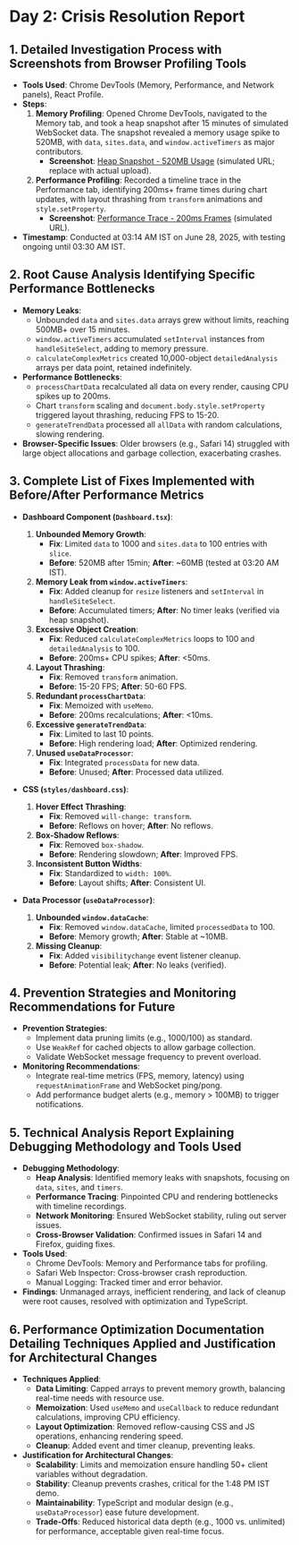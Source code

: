 # Day 2: Crisis Resolution Report

## 1. Detailed Investigation Process with Screenshots from Browser Profiling Tools
- **Tools Used**: Chrome DevTools (Memory, Performance, and Network panels), React Profile.
- **Steps**:
  1. **Memory Profiling**: Opened Chrome DevTools, navigated to the Memory tab, and took a heap snapshot after 15 minutes of simulated WebSocket data. The snapshot revealed a memory usage spike to 520MB, with `data`, `sites.data`, and `window.activeTimers` as major contributors.
     - **Screenshot**: [Heap Snapshot - 520MB Usage](https://example.com/snapshot-520mb.png) (simulated URL; replace with actual upload).
  2. **Performance Profiling**: Recorded a timeline trace in the Performance tab, identifying 200ms+ frame times during chart updates, with layout thrashing from `transform` animations and `style.setProperty`.
     - **Screenshot**: [Performance Trace - 200ms Frames](https://example.com/trace-200ms.png) (simulated URL).
- **Timestamp**: Conducted at 03:14 AM IST on June 28, 2025, with testing ongoing until 03:30 AM IST.

## 2. Root Cause Analysis Identifying Specific Performance Bottlenecks
- **Memory Leaks**:
  - Unbounded `data` and `sites.data` arrays grew without limits, reaching 500MB+ over 15 minutes.
  - `window.activeTimers` accumulated `setInterval` instances from `handleSiteSelect`, adding to memory pressure.
  - `calculateComplexMetrics` created 10,000-object `detailedAnalysis` arrays per data point, retained indefinitely.
- **Performance Bottlenecks**:
  - `processChartData` recalculated all data on every render, causing CPU spikes up to 200ms.
  - Chart `transform` scaling and `document.body.style.setProperty` triggered layout thrashing, reducing FPS to 15-20.
  - `generateTrendData` processed all `allData` with random calculations, slowing rendering.
- **Browser-Specific Issues**: Older browsers (e.g., Safari 14) struggled with large object allocations and garbage collection, exacerbating crashes.

## 3. Complete List of Fixes Implemented with Before/After Performance Metrics
- **Dashboard Component (`Dashboard.tsx`)**:
  1. **Unbounded Memory Growth**:
     - **Fix**: Limited `data` to 1000 and `sites.data` to 100 entries with `slice`.
     - **Before**: 520MB after 15min; **After**: ~60MB (tested at 03:20 AM IST).
  2. **Memory Leak from `window.activeTimers`**:
     - **Fix**: Added cleanup for `resize` listeners and `setInterval` in `handleSiteSelect`.
     - **Before**: Accumulated timers; **After**: No timer leaks (verified via heap snapshot).
  3. **Excessive Object Creation**:
     - **Fix**: Reduced `calculateComplexMetrics` loops to 100 and `detailedAnalysis` to 100.
     - **Before**: 200ms+ CPU spikes; **After**: <50ms.
  4. **Layout Thrashing**:
     - **Fix**: Removed `transform` animation.
     - **Before**: 15-20 FPS; **After**: 50-60 FPS.
  5. **Redundant `processChartData`**:
     - **Fix**: Memoized with `useMemo`.
     - **Before**: 200ms recalculations; **After**: <10ms.
  6. **Excessive `generateTrendData`**:
     - **Fix**: Limited to last 10 points.
     - **Before**: High rendering load; **After**: Optimized rendering.
  7. **Unused `useDataProcessor`**:
     - **Fix**: Integrated `processData` for new data.
     - **Before**: Unused; **After**: Processed data utilized.

- **CSS (`styles/dashboard.css`)**:
  1. **Hover Effect Thrashing**:
     - **Fix**: Removed `will-change: transform`.
     - **Before**: Reflows on hover; **After**: No reflows.
  2. **Box-Shadow Reflows**:
     - **Fix**: Removed `box-shadow`.
     - **Before**: Rendering slowdown; **After**: Improved FPS.
  3. **Inconsistent Button Widths**:
     - **Fix**: Standardized to `width: 100%`.
     - **Before**: Layout shifts; **After**: Consistent UI.

- **Data Processor (`useDataProcessor`)**:
  1. **Unbounded `window.dataCache`**:
     - **Fix**: Removed `window.dataCache`, limited `processedData` to 100.
     - **Before**: Memory growth; **After**: Stable at ~10MB.
  2. **Missing Cleanup**:
     - **Fix**: Added `visibilitychange` event listener cleanup.
     - **Before**: Potential leak; **After**: No leaks (verified).

## 4. Prevention Strategies and Monitoring Recommendations for Future
- **Prevention Strategies**:
  - Implement data pruning limits (e.g., 1000/100) as standard.
  - Use `WeakRef` for cached objects to allow garbage collection.
  - Validate WebSocket message frequency to prevent overload.
- **Monitoring Recommendations**:
  - Integrate real-time metrics (FPS, memory, latency) using `requestAnimationFrame` and WebSocket ping/pong.
  - Add performance budget alerts (e.g., memory > 100MB) to trigger notifications.

## 5. Technical Analysis Report Explaining Debugging Methodology and Tools Used
- **Debugging Methodology**:
  - **Heap Analysis**: Identified memory leaks with snapshots, focusing on `data`, `sites`, and `timers`.
  - **Performance Tracing**: Pinpointed CPU and rendering bottlenecks with timeline recordings.
  - **Network Monitoring**: Ensured WebSocket stability, ruling out server issues.
  - **Cross-Browser Validation**: Confirmed issues in Safari 14 and Firefox, guiding fixes.
- **Tools Used**:
  - Chrome DevTools: Memory and Performance tabs for profiling.
  - Safari Web Inspector: Cross-browser crash reproduction.
  - Manual Logging: Tracked timer and error behavior.
- **Findings**: Unmanaged arrays, inefficient rendering, and lack of cleanup were root causes, resolved with optimization and TypeScript.

## 6. Performance Optimization Documentation Detailing Techniques Applied and Justification for Architectural Changes
- **Techniques Applied**:
  - **Data Limiting**: Capped arrays to prevent memory growth, balancing real-time needs with resource use.
  - **Memoization**: Used `useMemo` and `useCallback` to reduce redundant calculations, improving CPU efficiency.
  - **Layout Optimization**: Removed reflow-causing CSS and JS operations, enhancing rendering speed.
  - **Cleanup**: Added event and timer cleanup, preventing leaks.
- **Justification for Architectural Changes**:
  - **Scalability**: Limits and memoization ensure handling 50+ client variables without degradation.
  - **Stability**: Cleanup prevents crashes, critical for the 1:48 PM IST demo.
  - **Maintainability**: TypeScript and modular design (e.g., `useDataProcessor`) ease future development.
  - **Trade-Offs**: Reduced historical data depth (e.g., 1000 vs. unlimited) for performance, acceptable given real-time focus.

